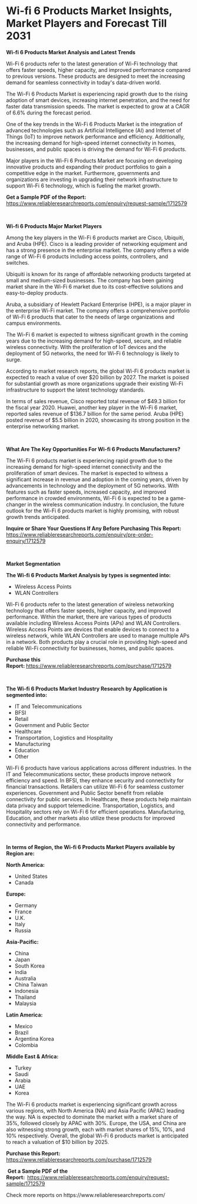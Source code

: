 <p><h1>Wi-fi 6 Products Market Insights, Market Players and Forecast Till 2031</h1></p><p><strong>Wi-fi 6 Products Market Analysis and Latest Trends</strong></p>
<p><p>Wi-Fi 6 products refer to the latest generation of Wi-Fi technology that offers faster speeds, higher capacity, and improved performance compared to previous versions. These products are designed to meet the increasing demand for seamless connectivity in today's data-driven world.</p><p>The Wi-Fi 6 Products Market is experiencing rapid growth due to the rising adoption of smart devices, increasing internet penetration, and the need for faster data transmission speeds. The market is expected to grow at a CAGR of 6.6% during the forecast period.</p><p>One of the key trends in the Wi-Fi 6 Products Market is the integration of advanced technologies such as Artificial Intelligence (AI) and Internet of Things (IoT) to improve network performance and efficiency. Additionally, the increasing demand for high-speed internet connectivity in homes, businesses, and public spaces is driving the demand for Wi-Fi 6 products.</p><p>Major players in the Wi-Fi 6 Products Market are focusing on developing innovative products and expanding their product portfolios to gain a competitive edge in the market. Furthermore, governments and organizations are investing in upgrading their network infrastructure to support Wi-Fi 6 technology, which is fueling the market growth.</p></p>
<p><strong>Get a Sample PDF of the Report:&nbsp;</strong> <a href="https://www.reliableresearchreports.com/enquiry/request-sample/1712579">https://www.reliableresearchreports.com/enquiry/request-sample/1712579</a></p>
<p>&nbsp;</p>
<p><strong>Wi-fi 6 Products Major Market Players</strong></p>
<p><p>Among the key players in the Wi-Fi 6 products market are Cisco, Ubiquiti, and Aruba (HPE). Cisco is a leading provider of networking equipment and has a strong presence in the enterprise market. The company offers a wide range of Wi-Fi 6 products including access points, controllers, and switches.</p><p>Ubiquiti is known for its range of affordable networking products targeted at small and medium-sized businesses. The company has been gaining market share in the Wi-Fi 6 market due to its cost-effective solutions and easy-to-deploy products.</p><p>Aruba, a subsidiary of Hewlett Packard Enterprise (HPE), is a major player in the enterprise Wi-Fi market. The company offers a comprehensive portfolio of Wi-Fi 6 products that cater to the needs of large organizations and campus environments.</p><p>The Wi-Fi 6 market is expected to witness significant growth in the coming years due to the increasing demand for high-speed, secure, and reliable wireless connectivity. With the proliferation of IoT devices and the deployment of 5G networks, the need for Wi-Fi 6 technology is likely to surge.</p><p>According to market research reports, the global Wi-Fi 6 products market is expected to reach a value of over $20 billion by 2027. The market is poised for substantial growth as more organizations upgrade their existing Wi-Fi infrastructure to support the latest technology standards.</p><p>In terms of sales revenue, Cisco reported total revenue of $49.3 billion for the fiscal year 2020. Huawei, another key player in the Wi-Fi 6 market, reported sales revenue of $136.7 billion for the same period. Aruba (HPE) posted revenue of $5.5 billion in 2020, showcasing its strong position in the enterprise networking market.</p></p>
<p>&nbsp;</p>
<p><strong>What Are The Key Opportunities For Wi-fi 6 Products Manufacturers?</strong></p>
<p><p>The Wi-Fi 6 products market is experiencing rapid growth due to the increasing demand for high-speed internet connectivity and the proliferation of smart devices. The market is expected to witness a significant increase in revenue and adoption in the coming years, driven by advancements in technology and the deployment of 5G networks. With features such as faster speeds, increased capacity, and improved performance in crowded environments, Wi-Fi 6 is expected to be a game-changer in the wireless communication industry. In conclusion, the future outlook for the Wi-Fi 6 products market is highly promising, with robust growth trends anticipated.</p></p>
<p><strong>Inquire or Share Your Questions If Any Before Purchasing This Report:</strong> <a href="https://www.reliableresearchreports.com/enquiry/pre-order-enquiry/1712579">https://www.reliableresearchreports.com/enquiry/pre-order-enquiry/1712579</a></p>
<p>&nbsp;</p>
<p><strong>Market Segmentation</strong></p>
<p><strong>The Wi-fi 6 Products Market Analysis by types is segmented into:</strong></p>
<p><ul><li>Wireless Access Points</li><li>WLAN Controllers</li></ul></p>
<p><p>Wi-Fi 6 products refer to the latest generation of wireless networking technology that offers faster speeds, higher capacity, and improved performance. Within the market, there are various types of products available including Wireless Access Points (APs) and WLAN Controllers. Wireless Access Points are devices that enable devices to connect to a wireless network, while WLAN Controllers are used to manage multiple APs in a network. Both products play a crucial role in providing high-speed and reliable Wi-Fi connectivity for businesses, homes, and public spaces.</p></p>
<p><strong>Purchase this Report:&nbsp;</strong><a href="https://www.reliableresearchreports.com/purchase/1712579">https://www.reliableresearchreports.com/purchase/1712579</a></p>
<p>&nbsp;</p>
<p><strong>The Wi-fi 6 Products Market Industry Research by Application is segmented into:</strong></p>
<p><ul><li>IT and Telecommunications</li><li>BFSI</li><li>Retail</li><li>Government and Public Sector</li><li>Healthcare</li><li>Transportation, Logistics and Hospitality</li><li>Manufacturing</li><li>Education</li><li>Other</li></ul></p>
<p><p>Wi-Fi 6 products have various applications across different industries. In the IT and Telecommunications sector, these products improve network efficiency and speed. In BFSI, they enhance security and connectivity for financial transactions. Retailers can utilize Wi-Fi 6 for seamless customer experiences. Government and Public Sector benefit from reliable connectivity for public services. In Healthcare, these products help maintain data privacy and support telemedicine. Transportation, Logistics, and Hospitality sectors rely on Wi-Fi 6 for efficient operations. Manufacturing, Education, and other markets also utilize these products for improved connectivity and performance.</p></p>
<p>&nbsp;</p>
<p><strong>In terms of Region, the Wi-fi 6 Products Market Players available by Region are:</strong></p>
<p>
    <p> <strong> North America: </strong>
        <ul>
            <li>United States</li>
            <li>Canada</li>
        </ul>
        </p> 
    <p> <strong> Europe: </strong>
        <ul>
            <li>Germany</li>
            <li>France</li>
            <li>U.K.</li>
            <li>Italy</li>
            <li>Russia</li>
        </ul>
        </p> 
    <p> <strong> Asia-Pacific: </strong>
        <ul>
            <li>China</li>
            <li>Japan</li>
            <li>South Korea</li>
            <li>India</li>
            <li>Australia</li>
            <li>China Taiwan</li>
            <li>Indonesia</li>
            <li>Thailand</li>
            <li>Malaysia</li>
        </ul>
        </p> 
    <p> <strong> Latin America: </strong>
        <ul>
            <li>Mexico</li>
            <li>Brazil</li>
            <li>Argentina Korea</li>
            <li>Colombia</li>
        </ul>
        </p> 
    <p> <strong> Middle East & Africa: </strong>
        <ul>
            <li>Turkey</li>
            <li>Saudi</li>
            <li>Arabia</li>
            <li>UAE</li>
            <li>Korea</li>
        </ul>
    </p>
    </p>
<p><p>The Wi-Fi 6 products market is experiencing significant growth across various regions, with North America (NA) and Asia Pacific (APAC) leading the way. NA is expected to dominate the market with a market share of 35%, followed closely by APAC with 30%. Europe, the USA, and China are also witnessing strong growth, each with market shares of 15%, 10%, and 10% respectively. Overall, the global Wi-Fi 6 products market is anticipated to reach a valuation of $10 billion by 2025.</p></p>
<p><strong>Purchase this Report: </strong><a href="https://www.reliableresearchreports.com/purchase/1712579">https://www.reliableresearchreports.com/purchase/1712579</a></p>
<p>&nbsp;<strong>Get a Sample PDF of the Report:&nbsp;&nbsp;</strong><a href="https://www.reliableresearchreports.com/enquiry/request-sample/1712579">https://www.reliableresearchreports.com/enquiry/request-sample/1712579</a></p>
<p><strong></strong></p>
<p>Check more reports on https://www.reliableresearchreports.com/</p>